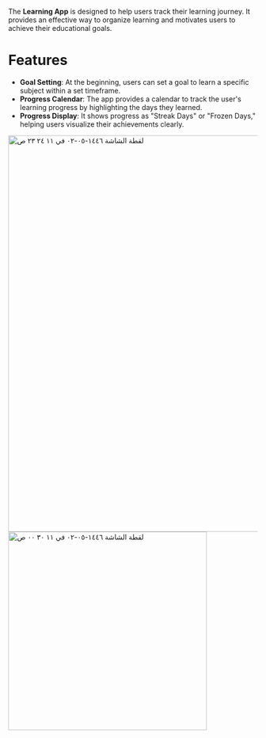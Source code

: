 

The **Learning App** is designed to help users track their learning journey. It provides an effective way to organize learning and motivates users to achieve their educational goals.

# Features
- **Goal Setting**: At the beginning, users can set a goal to learn a specific subject within a set timeframe.
- **Progress Calendar**: The app provides a calendar to track the user's learning progress by highlighting the days they learned.
- **Progress Display**: It shows progress as "Streak Days" or "Frozen Days," helping users visualize their achievements clearly.



<img width="801" alt="‏لقطة الشاشة ١٤٤٦-٠٥-٠٢ في ١١ ٢٤ ٢٣ ص" src="https://github.com/user-attachments/assets/8cfa3217-34ef-4232-a19e-edd278fb60ad">

<img width="401" alt="‏لقطة الشاشة ١٤٤٦-٠٥-٠٢ في ١١ ٣٠ ٠٠ ص" src="https://github.com/user-attachments/assets/2f9e98fe-6fdb-4013-9b64-db6227a58b81">

